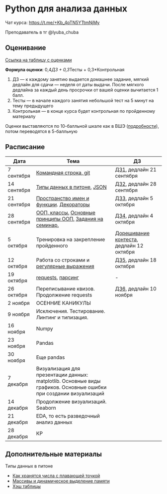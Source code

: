 # Python для анализа данных

Чат курса: https://t.me/+Kb_4pTN5YTtmNjMy

Преподаватель в тг @lyuba_chuba

## Оценивание
[Ссылка на таблицу с оценками](https://docs.google.com/spreadsheets/d/1qEnD0BUgLwqq86Ek-kQ-9LwTC9b7kEMlWiQpwXXvow8/edit?gid=0#gid=0)

**Формула оценки**: 0,4*ДЗ + 0,3*Тесты + 0,3*Контрольная

1. ДЗ — к каждому занятию выдается домашнее задание, мягкий дедлайн для сдачи — неделя от даты выдачи. После мягкого дедлайна за каждый день просрочки от вашей оценки вычитается 1 балл.
2. Тесты — в начале каждого занятия небольшой тест на 5 минут на тему предыдущего
3. Контрольная — в конце курса будет контрольная по пройденному материалу

Оценки выставляются по 10-балльной шкале как в ВШЭ ([подробности](https://www.hse.ru/studyspravka/Scale?ysclid=m1ngfy59pb473469014)), потом переводятся в 5-балльную

## Расписание

| Дата       | Тема                                                                                                                                                                                           | ДЗ           |
|------------|------------------------------------------------------------------------------------------------------------------------------------------------------------------------------------------------|--------------|
| 7 сентября  | [Командная строка, git](cmd_git/cmd_and_git_cheetsheet.ipynb) | [ДЗ1](cmd_git/homework1.ipynb), дедлайн 21 сентября |                                                                                                           
| 14 сентября  | [Типы данных в питоне](basic_data_structures/basic_ds.ipynb), [JSON](basic_data_structures/intro_json_2024.ipynb) | [ДЗ2](basic_data_structures/homework2.ipynb), дедлайн 28 сентября |
| 21 сентября | [Пространство имен и функции](functions/01_1.ipynb). [Декораторы](functions/01_2.ipynb)  | [ДЗ3](functions/homework3.ipynb), дедлайн 5 октября |
| 28 сентября | [ООП, классы.](classes/01.ipynb) [Основные принципы ООП.](classes/02.ipynb) [Задания на семинар.](classes/tasks.ipynb) | [ДЗ4](classes/hw4.ipynb), дедлайн 4 октября|
| 5 октября | Тренировка на закрепление пройденного| [Дорешивание контеста](https://contest.yandex.ru/contest/69094/standings?clckid=4336e526), дедлайн 12 октября |
| 12 октября | Работа со строками и [регулярные выражения](regexp/seminar.ipynb) | [ДЗ5](regexp/hw_regex.ipynb), дедлайн 18 октября  |
| 19 октября |  [requests](parsers/requests.ipynb), [парсинг](parsers/crawlers.ipynb) | - |
| 26 октября | Переписывание квизов. Продолжение requests| [ДЗ6](parsers/hw_parsers.ipynb), дедлайн 10 ноября|
| 2 ноября | ОСЕННИЕ КАНИКУЛЫ | |                                                                                                                                  
| 9 ноября  | Исключения. Тестирование. Линтинг и типизация. | |                                                                                           
| 16 ноября | Numpy | |
| 23 ноября | Pandas |  |
| 30 ноября | Еще pandas | |
| 7 декабря | Визуализация для презентации данных: matplotlib. Основные виды графиков. Основные ошибки при создании визуализаций | |
| 14 декабря | Продолжение визуализаций. Seaborn | |
| 21 декабря | EDA, то есть разведочный анализ данных | |
| 28 декабря | КР | |

## Дополнительные материалы

Типы данных в питоне
- [Как хранятся числа с плавающей точкой](https://habr.com/ru/articles/745640/)
- [Массивы и динамическое выделение памяти](https://antonz.ru/list-internals/)
- [Хэш таблицы](https://habr.com/ru/articles/509220/)






